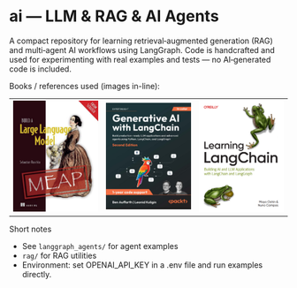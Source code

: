 # ai — LLM & RAG & AI Agents

A compact repository for learning retrieval‑augmented generation (RAG) and multi‑agent AI workflows using LangGraph. Code is handcrafted and used for experimenting with real examples and tests — no AI‑generated code is included.

Books / references used (images in-line):

<table>
  <tr>
    <td><img src="media/build_llm_from_scratch.png" alt="Build LLM From Scratch" width="240" /></td>
    <td><img src="media/generative_ai_with_langchain.png" alt="Generative AI with LangChain" width="240" /></td>
    <td><img src="media/learning_langchain.png" alt="Learning LangChain" width="240" /></td>
  </tr>
</table>

Short notes
- See `langgraph_agents/` for agent examples
- `rag/` for RAG utilities
- Environment: set OPENAI_API_KEY in a .env file and run examples directly.